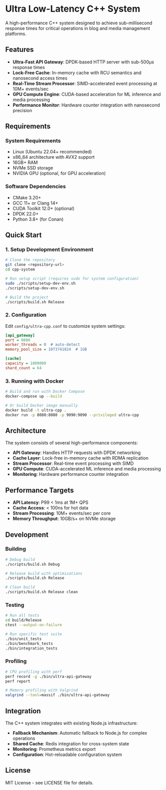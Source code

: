 # Ultra Low-Latency C++ System

A high-performance C++ system designed to achieve sub-millisecond response times for critical operations in blog and media management platforms.

## Features

- **Ultra-Fast API Gateway**: DPDK-based HTTP server with sub-500μs response times
- **Lock-Free Cache**: In-memory cache with RCU semantics and nanosecond access times
- **Real-Time Stream Processor**: SIMD-accelerated event processing at 10M+ events/sec
- **GPU Compute Engine**: CUDA-based acceleration for ML inference and media processing
- **Performance Monitor**: Hardware counter integration with nanosecond precision

## Requirements

### System Requirements
- Linux (Ubuntu 22.04+ recommended)
- x86_64 architecture with AVX2 support
- 16GB+ RAM
- NVMe SSD storage
- NVIDIA GPU (optional, for GPU acceleration)

### Software Dependencies
- CMake 3.20+
- GCC 11+ or Clang 14+
- CUDA Toolkit 12.0+ (optional)
- DPDK 22.0+
- Python 3.8+ (for Conan)

## Quick Start

### 1. Setup Development Environment

```bash
# Clone the repository
git clone <repository-url>
cd cpp-system

# Run setup script (requires sudo for system configuration)
sudo ./scripts/setup-dev-env.sh
./scripts/setup-dev-env.sh

# Build the project
./scripts/build.sh Release
```

### 2. Configuration

Edit `config/ultra-cpp.conf` to customize system settings:

```ini
[api_gateway]
port = 8080
worker_threads = 0  # auto-detect
memory_pool_size = 1073741824  # 1GB

[cache]
capacity = 1000000
shard_count = 64
```

### 3. Running with Docker

```bash
# Build and run with Docker Compose
docker-compose up --build

# Or build Docker image manually
docker build -t ultra-cpp .
docker run -p 8080:8080 -p 9090:9090 --privileged ultra-cpp
```

## Architecture

The system consists of several high-performance components:

- **API Gateway**: Handles HTTP requests with DPDK networking
- **Cache Layer**: Lock-free in-memory cache with RDMA replication
- **Stream Processor**: Real-time event processing with SIMD
- **GPU Compute**: CUDA-accelerated ML inference and media processing
- **Monitoring**: Hardware performance counter integration

## Performance Targets

- **API Latency**: P99 < 1ms at 1M+ QPS
- **Cache Access**: < 100ns for hot data
- **Stream Processing**: 10M+ events/sec per core
- **Memory Throughput**: 10GB/s+ on NVMe storage

## Development

### Building

```bash
# Debug build
./scripts/build.sh Debug

# Release build with optimizations
./scripts/build.sh Release

# Clean build
./scripts/build.sh Release clean
```

### Testing

```bash
# Run all tests
cd build/Release
ctest --output-on-failure

# Run specific test suite
./bin/unit_tests
./bin/benchmark_tests
./bin/integration_tests
```

### Profiling

```bash
# CPU profiling with perf
perf record -g ./bin/ultra-api-gateway
perf report

# Memory profiling with Valgrind
valgrind --tool=massif ./bin/ultra-api-gateway
```

## Integration

The C++ system integrates with existing Node.js infrastructure:

- **Fallback Mechanism**: Automatic fallback to Node.js for complex operations
- **Shared Cache**: Redis integration for cross-system state
- **Monitoring**: Prometheus metrics export
- **Configuration**: Hot-reloadable configuration system

## License

MIT License - see LICENSE file for details.